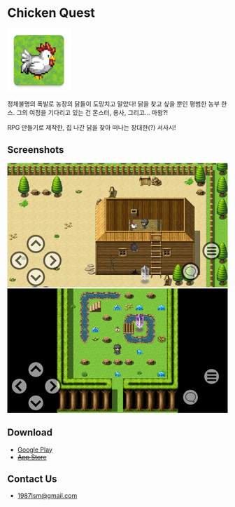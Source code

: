 Chicken Quest
===
![](images/icon144.png)

정체불명의 폭발로 농장의 닭들이 도망치고 말았다!
닭을 찾고 싶을 뿐인 평범한 농부 한스. 그의 여정을 기다리고 있는 건 몬스터, 용사, 그리고... 마왕?!

RPG 만들기로 제작한, 집 나간 닭을 찾아 떠나는 장대한(?) 서사시!

## Screenshots
![](images/Screenshot01.png)
![](images/Screenshot02.png)

## Download
- [Google Play](https://play.google.com/store/apps/details?id=com.lsm1987.chickenquest)
- [~~App Store~~](https://itunes.apple.com/us/app/chicken-quest/id1349759642?mt=8)

## Contact Us
- 1987lsm@gmail.com
